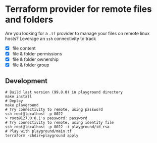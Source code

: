 # Terraform provider for remote files and folders

Are you looking for a `.tf` provider to manage your files on remote linux hosts? 
Leverage an `ssh` connectivity to track
- [x] file content
- [x] file & folder permissions
- [x] file & folder ownership
- [x] file & folder group

## Development
```shell
# Build last version (99.0.0) in playground directory
make install
# Deploy 
make playground
# Try connectivity to remote, using password
ssh root@localhost -p 8022
> root@127.0.0.1's password: password
# Try connectivity to remote, using identity file
ssh root@localhost -p 8022 -i playground/id_rsa
# Play with playground/main.tf
terraform -chdir=playground apply
```
